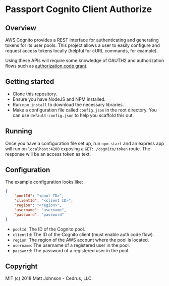 # Passport Cognito Client Authorize

## Overview

AWS Cognito provides a REST interface for authenticating and generating tokens for its user pools.  This project allows a user to easily configure and request access tokens locally (helpful for cURL commands, for example).

Using these APIs will require some knowledge of OAUTH2 and authorization flows such as [authorization code grant](https://auth0.com/docs/api-auth/tutorials/authorization-code-grant).

## Getting started

* Clone this repository.
* Ensure you have NodeJS and NPM installed.
* Run `npm install` to download the necessary libraries.
* Make a configuration file called `config.json` in the root directory. You can use `default-config.json` to help you scaffold this out.

## Running

Once you have a configuration file set up, run `npm start` and an express app will run on `localhost:4200` exposing a `GET: /cognito/token` route.  The response will be an access token as text.

## Configuration

The example configuration looks like:

```json
{
    "poolId": "<pool ID>",
    "clientId": "<client ID>",
    "region": "<region>",
    "username": "username",
    "password": "password"
}
```

* `poolId`: The ID of the Cognito pool.
* `clientId`: The ID of the Cognito client (must enable auth code flow). 
* `region`: The region of the AWS account where the pool is located.
* `username`: The username of a registered user in the pool.
* `password`: The password of a registered user in the pool.

## Copyright
MIT (c) 2018 Matt Johnson - Cedrus, LLC.